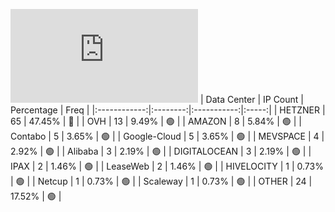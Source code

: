 ![Diagramm](https://github.com/obajay/StateSync-snapshots/blob/main/Projects/Dymension/1/README.md)
| Data Center | IP Count | Percentage | Freq |
|:------------:|:--------:|:-----------:|:-----:|
| HETZNER | 65 | 47.45% | 🔴 |
| OVH | 13 | 9.49% | 🟢 |
| AMAZON | 8 | 5.84% | 🟢 |
| Contabo | 5 | 3.65% | 🟢 |
| Google-Cloud | 5 | 3.65% | 🟢 |
| MEVSPACE | 4 | 2.92% | 🟢 |
| Alibaba | 3 | 2.19% | 🟢 |
| DIGITALOCEAN | 3 | 2.19% | 🟢 |
| IPAX | 2 | 1.46% | 🟢 |
| LeaseWeb | 2 | 1.46% | 🟢 |
| HIVELOCITY | 1 | 0.73% | 🟢 |
| Netcup | 1 | 0.73% | 🟢 |
| Scaleway | 1 | 0.73% | 🟢 |
| OTHER | 24 | 17.52% | 🟢 |